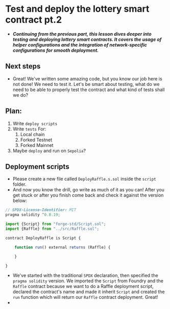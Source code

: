 # Test and deploy the lottery smart contract pt.2
- ***Continuing from the previous part, this lesson dives deeper into testing and deploying lottery smart contracts. It covers the usage of helper configurations and the integration of network-specific configurations for smooth deployment.***

## Next steps
- Great! We've written some amazing code, but you know our job here is not done! We need to test it. Let's be smart about testing, what do we need to be able to properly test the contract and what kind of tests shall we do?

## Plan:

1. Write `deploy scripts`
2. Write `tests` For:
   1. Local chain
   2. Forked Testnet
   3. Forked Mainnet
3. Maybe `deploy` and run on `Sepolia`?

## Deployment scripts
- Please create a new file called `DeployRaffle.s.sol` inside the `script` folder.
- And now you know the drill, go write as much of it as you can! After you get stuck or after you finish come back and check it against the version below:

```javascript
// SPDX-License-Identifier: MIT
pragma solidity ^0.8.19;

import {Script} from "forge-std/Script.sol";
import {Raffle} from "../src/Raffle.sol";

contract DeployRaffle is Script {

    function run() external returns (Raffle) {

    }

}
```

- We've started with the traditional `SPDX` declaration, then specified the `pragma solidity` version. We imported the `Script` from Foundry and the `Raffle` contract because we want to do a Raffle deployment script, declared the contract's name and made it inherit `Script` and created the `run` function which will return our `Raffle` contract deployment. Great!
- 